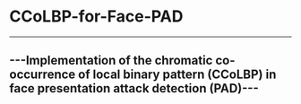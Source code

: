 # CCoLBP-for-Face-PAD
----------------------------------------------------------
---Implementation of the chromatic co-occurrence of local binary pattern (CCoLBP) in face presentation attack detection (PAD)---
----------------------------------------------------------
